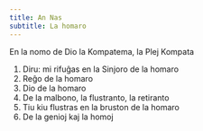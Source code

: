 ```yaml
---
title: An Nas
subtitle: La homaro
---
```


En la nomo de Dio la Kompatema, la Plej Kompata

1. Diru: mi rifuĝas en la Sinjoro de la homaro
2. Reĝo de la homaro
3. Dio de la homaro
4. De la malbono, la flustranto, la retiranto
5. Tiu kiu flustras en la bruston de la homaro
6. De la genioj kaj la homoj
